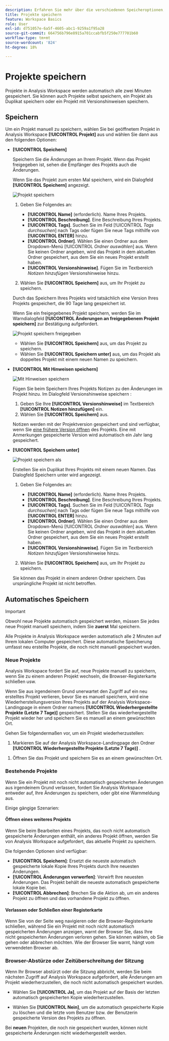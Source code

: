 ```yaml
---
description: Erfahren Sie mehr über die verschiedenen Speicheroptionen, einschließlich automatisches Speichern, Speichern unter, Speichern als Vorlage und Öffnen früherer Versionen.
title: Projekte speichern
feature: Workspace Basics
role: User
exl-id: d751057e-6a5f-4605-abc1-9259a1f95a28
source-git-commit: 664756b796e8915a701ccabfb5f250e777701b60
workflow-type: tm+mt
source-wordcount: '824'
ht-degree: 18%

---
```


# Projekte speichern

Projekte in Analysis Workspace werden automatisch alle zwei Minuten gespeichert. Sie können auch Projekte selbst speichern, ein Projekt als Duplikat speichern oder ein Projekt mit Versionshinweisen speichern.

## Speichern

Um ein Projekt manuell zu speichern, wählen Sie bei geöffnetem Projekt in Analysis Workspace **[!UICONTROL Projekt]** aus und wählen Sie dann aus den folgenden Optionen:

* **[!UICONTROL Speichern]**

  Speichern Sie die Änderungen an Ihrem Projekt. Wenn das Projekt freigegeben ist, sehen die Empfänger des Projekts auch die Änderungen.

  Wenn Sie das Projekt zum ersten Mal speichern, wird ein Dialogfeld **[!UICONTROL Speichern]** angezeigt.

  ![Projekt speichern](assets/save-project.png)

   1. Geben Sie Folgendes an:

      * **[!UICONTROL Name]** (erforderlich). Name Ihres Projekts.
      * **[!UICONTROL Beschreibung]**. Eine Beschreibung Ihres Projekts.
      * **[!UICONTROL Tags]**. Suchen Sie im Feld [!UICONTROL *Tags durchsuchen*] nach Tags oder fügen Sie neue Tags mithilfe von **[!UICONTROL ENTER]** hinzu.
      * **[!UICONTROL Ordner]**. Wählen Sie einen Ordner aus dem Dropdown-Menü [!UICONTROL *Ordner auswählen*] aus. Wenn Sie keinen Ordner angeben, wird das Projekt in dem aktuellen Ordner gespeichert, aus dem Sie ein neues Projekt erstellt haben.
      * **[!UICONTROL Versionshinweise]**. Fügen Sie im Textbereich *Notizen hinzufügen* Versionshinweise hinzu.

   1. Wählen Sie **[!UICONTROL Speichern]** aus, um Ihr Projekt zu speichern.

  Durch das Speichern Ihres Projekts wird tatsächlich eine Version Ihres Projekts gespeichert, die 90 Tage lang gespeichert ist.

  Wenn Sie ein freigegebenes Projekt speichern, werden Sie im Warndialogfeld **[!UICONTROL Änderungen an freigegebenem Projekt speichern]** zur Bestätigung aufgefordert.

  ![Projekt speichern freigegeben](assets/save-project-shared.png)

   * Wählen Sie **[!UICONTROL Speichern]** aus, um das Projekt zu speichern.
   * Wählen Sie **[!UICONTROL Speichern unter]** aus, um das Projekt als doppeltes Projekt mit einem neuen Namen zu speichern.


* **[!UICONTROL Mit Hinweisen speichern]**

  ![Mit Hinweisen speichern](assets/save-version-notes.png)

  Fügen Sie beim Speichern Ihres Projekts Notizen zu den Änderungen im Projekt hinzu. Im Dialogfeld Versionshinweise speichern :

   1. Geben Sie Ihre **[!UICONTROL Versionshinweise]** im Textbereich **[!UICONTROL Notizen hinzufügen]** ein.
   1. Wählen Sie **[!UICONTROL Speichern]** aus.

  Notizen werden mit der Projektversion gespeichert und sind verfügbar, wenn Sie [eine frühere Version öffnen](open-projects.md#open-previous-version) des Projekts. Eine mit Anmerkungen gespeicherte Version wird automatisch ein Jahr lang gespeichert.

* **[!UICONTROL Speichern unter]**

  ![Projekt speichern als](assets/save-project-as.png)

  Erstellen Sie ein Duplikat Ihres Projekts mit einem neuen Namen. Das Dialogfeld Speichern unter wird angezeigt.

   1. Geben Sie Folgendes an:

      * **[!UICONTROL Name]** (erforderlich). Name Ihres Projekts.
      * **[!UICONTROL Beschreibung]**. Eine Beschreibung Ihres Projekts.
      * **[!UICONTROL Tags]**. Suchen Sie im Feld [!UICONTROL *Tags durchsuchen*] nach Tags oder fügen Sie neue Tags mithilfe von **[!UICONTROL ENTER]** hinzu.
      * **[!UICONTROL Ordner]**. Wählen Sie einen Ordner aus dem Dropdown-Menü [!UICONTROL *Ordner auswählen*] aus. Wenn Sie keinen Ordner angeben, wird das Projekt in dem aktuellen Ordner gespeichert, aus dem Sie ein neues Projekt erstellt haben.
      * **[!UICONTROL Versionshinweise]**. Fügen Sie im Textbereich *Notizen hinzufügen* Versionshinweise hinzu.

   1. Wählen Sie **[!UICONTROL Speichern]** aus, um Ihr Projekt zu speichern.

  Sie können das Projekt in einem anderen Ordner speichern. Das ursprüngliche Projekt ist nicht betroffen.


<!-- Cannot find this option in CJA 
| **[!UICONTROL Save as template]** | Save your project as a [custom template](https://experienceleague.adobe.com/docs/analytics/analyze/analysis-workspace/build-workspace-project/starter-projects.html) that becomes available to your organization under **[!UICONTROL Project > New]** | 
-->

## Automatisches Speichern


>[!IMPORTANT]
>
>Obwohl neue Projekte automatisch gespeichert werden, müssen Sie jedes neue Projekt manuell speichern, indem Sie **zuerst** Mal speichern.
>

Alle Projekte in Analysis Workspace werden automatisch alle 2 Minuten auf Ihrem lokalen Computer gespeichert. Diese automatische Speicherung umfasst neu erstellte Projekte, die noch nicht manuell gespeichert wurden.

### Neue Projekte

Analysis Workspace fordert Sie auf, neue Projekte manuell zu speichern, wenn Sie zu einem anderen Projekt wechseln, die Browser-Registerkarte schließen usw.

Wenn Sie aus irgendeinem Grund unerwartet den Zugriff auf ein neu erstelltes Projekt verlieren, bevor Sie es manuell speichern, wird eine Wiederherstellungsversion Ihres Projekts auf der Analysis Workspace-Landingpage in einem Ordner namens **[!UICONTROL Wiederhergestellte Projekte (Letzte 7 Tage)]** gespeichert. Stellen Sie das wiederhergestellte Projekt wieder her und speichern Sie es manuell an einem gewünschten Ort.

Gehen Sie folgendermaßen vor, um ein Projekt wiederherzustellen:

1. Markieren Sie auf der Analysis Workspace-Landingpage den Ordner **[!UICONTROL Wiederhergestellte Projekte (Letzte 7 Tage)]** .

<!-- 
     ![The list of folders highlighting the Recovered Project folder.](assets/recovered-folder.png)
  -->

1. Öffnen Sie das Projekt und speichern Sie es an einem gewünschten Ort.


### Bestehende Projekte

Wenn Sie ein Projekt mit noch nicht automatisch gespeicherten Änderungen aus irgendeinem Grund verlassen, fordert Sie Analysis Workspace entweder auf, Ihre Änderungen zu speichern, oder gibt eine Warnmeldung aus.


Einige gängige Szenarien:

#### Öffnen eines weiteres Projekts

Wenn Sie beim Bearbeiten eines Projekts, das noch nicht automatisch gespeicherte Änderungen enthält, ein anderes Projekt öffnen, werden Sie von Analysis Workspace aufgefordert, das aktuelle Projekt zu speichern.

Die folgenden Optionen sind verfügbar:

* **[!UICONTROL Speichern]**: Ersetzt die neueste automatisch gespeicherte lokale Kopie Ihres Projekts durch Ihre neuesten Änderungen.
* **[!UICONTROL Änderungen verwerfen]**: Verwirft Ihre neuesten Änderungen. Das Projekt behält die neueste automatisch gespeicherte lokale Kopie bei.
* **[!UICONTROL Abbrechen]**: Brechen Sie die Aktion ab, um ein anderes Projekt zu öffnen und das vorhandene Projekt zu öffnen.

<!-- ![Click Save to save changes to a project.](assets/existing-save.png) -->

#### Verlassen oder Schließen einer Registerkarte

Wenn Sie von der Seite weg navigieren oder die Browser-Registerkarte schließen, während Sie ein Projekt mit noch nicht automatisch gespeicherten Änderungen anzeigen, warnt der Browser Sie, dass Ihre nicht gespeicherten Änderungen verloren gehen. Sie können wählen, ob Sie gehen oder abbrechen möchten. Wie der Browser Sie warnt, hängt vom verwendeten Browser ab.


### Browser-Abstürze oder Zeitüberschreitung der Sitzung

Wenn Ihr Browser abstürzt oder die Sitzung abbricht, werden Sie beim nächsten Zugriff auf Analysis Workspace aufgefordert, alle Änderungen am Projekt wiederherzustellen, die noch nicht automatisch gespeichert wurden.

* Wählen Sie **[!UICONTROL Ja]**, um das Projekt auf der Basis der letzten automatisch gespeicherten Kopie wiederherzustellen.

* Wählen Sie **[!UICONTROL Nein]**, um die automatisch gespeicherte Kopie zu löschen und die letzte vom Benutzer bzw. der Benutzerin gespeicherte Version des Projekts zu öffnen.

<!--![The Project Recovery dialog box.](assets/project-recovery.png)-->



Bei **neuen** Projekten, die noch nie gespeichert wurden, können nicht gespeicherte Änderungen nicht wiederhergestellt werden.


<!-- Shouldn't this belong to another page?  Moved it to a new open projects page


## Open previously saved version

To open a previously saved version of a project:

1. Select **[!UICONTROL Open previous version]** from the **[!UICONTROL Project]** menu.

   ![The Previously saved project versions list and options to show All versions or Only versions with notes.](assets/open-previously-saved.png)

1. Review the list of previous versions available. You can switch between **[!UICONTROL All versions]** and **[!UICONTROL Only versions with notes]**.

   For each version, the list shows a timestamp
   [!UICONTROL Timestamp] and [!UICONTROL Editor] are shown, in addition to [!UICONTROL Notes] if they were added when the [!UICONTROL Editor] saved. Versions without notes are stored for 90 days; versions with notes are stored for 1 year.
1. Select a previous version and click **[!UICONTROL Load]**.
   The previous version then loads with a notification. The previous version does not become the current saved version of your project until you click **[!UICONTROL Save]**. If you navigate away from the loaded version, when you return, you will see the last saved version of the project.

-->
